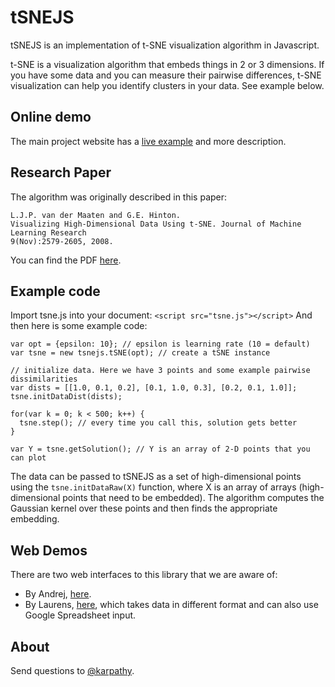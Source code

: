
# tSNEJS

tSNEJS is an implementation of t-SNE visualization algorithm in Javascript. 

t-SNE is a visualization algorithm that embeds things in 2 or 3 dimensions. If you have some data and you can measure their pairwise differences, t-SNE visualization can help you identify clusters in your data. See example below.

## Online demo
The main project website has a [live example](http://cs.stanford.edu/people/karpathy/tsnejs/) and more description.

## Research Paper
The algorithm was originally described in this paper:

    L.J.P. van der Maaten and G.E. Hinton.
    Visualizing High-Dimensional Data Using t-SNE. Journal of Machine Learning Research
    9(Nov):2579-2605, 2008.

You can find the PDF [here](http://jmlr.csail.mit.edu/papers/volume9/vandermaaten08a/vandermaaten08a.pdf).

## Example code
Import tsne.js into your document: `<script src="tsne.js"></script>`
And then here is some example code:

    var opt = {epsilon: 10}; // epsilon is learning rate (10 = default)
    var tsne = new tsnejs.tSNE(opt); // create a tSNE instance

    // initialize data. Here we have 3 points and some example pairwise dissimilarities
    var dists = [[1.0, 0.1, 0.2], [0.1, 1.0, 0.3], [0.2, 0.1, 1.0]];
    tsne.initDataDist(dists);

    for(var k = 0; k < 500; k++) {
      tsne.step(); // every time you call this, solution gets better
    }

    var Y = tsne.getSolution(); // Y is an array of 2-D points that you can plot

The data can be passed to tSNEJS as a set of high-dimensional points using the `tsne.initDataRaw(X)` function, where X is an array of arrays (high-dimensional points that need to be embedded). The algorithm computes the Gaussian kernel over these points and then finds the appropriate embedding.

## Web Demos
There are two web interfaces to this library that we are aware of:

- By Andrej, [here](http://cs.stanford.edu/people/karpathy/tsnejs/csvdemo.html).
- By Laurens, [here](http://homepage.tudelft.nl/19j49/tsnejs/), which takes data in different format and can also use Google Spreadsheet input.

## About
Send questions to [@karpathy](https://twitter.com/karpathy).
